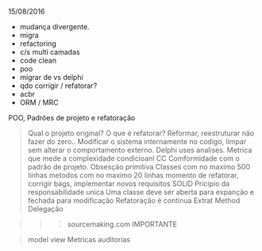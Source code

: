 15/08/2016

* mudança divergente.
* migra
* refactoring
* c/s multi camadas
* code clean
* poo
* migrar de vs delphi
* qdo corrigir / refatorar?
* acbr 
* ORM / MRC

POO, Padrões de projeto e refatoração 
 > Qual o projeto original?
 > O que é refatorar? Reformar, reestruturar não fazer do zero.. Modificar o sistema internamente no codigo, limpar sem alterar o comportamento externo.
 > Delphi uses analises.
 > Metrica que mede a complexidade condicioanl CC
 > Comformidade com o padrão de projeto.
 > Obsesção primitiva
 > Classes com no maximo 500 linhas
 > metodos com no maximo 20 linhas
 > momento de refatorar, corrigir bags, implementar novos requisitos
 > SOLID Pricipio da responsabilidade unica
 > Uma classe deve ser aberta para expanção e fechada para modificação
 > Refatoração é continua
 > Extrat Method
 > Delegação 
 
 >>> sourcemaking.com   IMPORTANTE
 
 > model view
 > Metricas
 > auditorias
 
 
 
